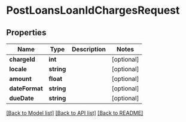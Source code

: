 # PostLoansLoanIdChargesRequest

## Properties
Name | Type | Description | Notes
------------ | ------------- | ------------- | -------------
**chargeId** | **int** |  | [optional] 
**locale** | **string** |  | [optional] 
**amount** | **float** |  | [optional] 
**dateFormat** | **string** |  | [optional] 
**dueDate** | **string** |  | [optional] 

[[Back to Model list]](../../README.md#documentation-for-models) [[Back to API list]](../../README.md#documentation-for-api-endpoints) [[Back to README]](../../README.md)

